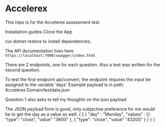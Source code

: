 # Accelerex
This repo is for the Accelerex assessment test.

Installation guides
Clone the App

run dotnet restore to install dependencies.

The API documentation lives here `https://localhost:7000/swagger/index.html`

There are 2 endpoints, one for each question. Also a test was written for the second question.

To test the first endpoint api/convert, the endpoint requires the input be assigned to the variable 'days'
Example payload is in path: Accelerex.Domain/testdata.json

Question 1 also asks to tell my thoughts on the json payload

The JSON payload form is good, only subjective preference for me would be to get the day as a value as well. 
{
  {
    {
    "day" : "Monday",
    "values" : [{
                  "type": "close",
                  "value" "3600"
                  },
                  {
                  "type": "close",
                  "value" "43200"
                  }
    }
  }
}
